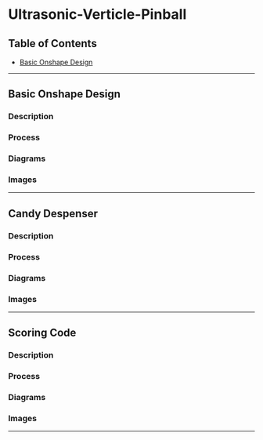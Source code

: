 # Ultrasonic-Verticle-Pinball
 
## Table of Contents 
* [Basic Onshape Design](#BasicOnshapeDesign)

---

## Basic Onshape Design 

### Description 

### Process

### Diagrams 

### Images 


---

## Candy Despenser 

### Description 

### Process

### Diagrams 

### Images 


---

## Scoring Code 

### Description 

### Process

### Diagrams 

### Images 


---
